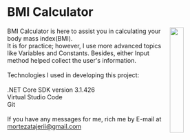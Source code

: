 <html lang="en">
  <head>
    <meta charset="UTF-8" />
    <meta name="viewport" content="width=device-width, initial-scale=1.0" />
  </head>
  <body>
    <h1>BMI Calculator</h1>
    <div>
      <img width="25%" align="right" src="https://media.giphy.com/media/QWRTOH8Ve594R34ICL/giphy.gif" width="256px"/>
      <p>
        BMI Calculator is here to assist you in calculating your body mass
        index(BMI).<br />
        It is for practice; however, I use more advanced topics like Variables
        and Constants.
        Besides, either Input method helped collect the user's information.<br /><br />
        Technologies I used in developing this project:<br /><br />
        .NET Core SDK version 3.1.426<br />
        Virtual Studio Code<br />
        Git<br /><br />
        If you have any messages for me, rich me by E-mail at
        <a href="mailto: mortezatajerii@gmail.com">mortezatajerii@gmail.com</a>
      </p>
    </div>
  </body>
</html>
